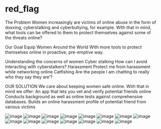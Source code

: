 # red_flag

The Problem
  Women increasingly are victims of online abuse in the form of doxxing, cyberstalking and cyberbullying, for example. 
  With that in mind, what tools can be offered to them to protect themselves against some of the threats online?

Our Goal 
  Equip Women 
  Around the World 
  With more tools to protect themselves online in  proactive, pre-emptive way.

Understanding the concerns of women
  Cyber stalking
    How can I avoid interacting with cyberstalkers?
  Harassment
    Protect me from harassment while networking online
  Catfishing
    Are the people I am chatting to really who they say they are’?
 
 OUR SOLUTION
  We care about keeping women safe online. With that in mind we offer:
    An app that lets you vet and verify potential friends online
    Conducts background as well as online tests against comprehensive databases.
    Builds an online harassment profile of potential friend from various victims
    
    
    
![image](https://user-images.githubusercontent.com/55020016/144745750-fa198d21-417f-4d6e-aece-3a20863a90a2.png)
![image](https://user-images.githubusercontent.com/55020016/144745758-67c621b2-7e69-48f0-99a5-534aed1b34d7.png)
![image](https://user-images.githubusercontent.com/55020016/144745767-532e9f52-609c-4378-9d16-6f476d16e413.png)
![image](https://user-images.githubusercontent.com/55020016/144745771-f44f7956-f931-4025-b12a-c446071267c3.png)
![image](https://user-images.githubusercontent.com/55020016/144745778-e974e538-c41f-4143-bd9e-e3aedc9ca31c.png)
![image](https://user-images.githubusercontent.com/55020016/144745789-733c50b3-8340-49d6-99ec-2ae1c230fd26.png)
![image](https://user-images.githubusercontent.com/55020016/144745718-ad631422-8bb1-4e81-a820-558d017527cf.png)
![image](https://user-images.githubusercontent.com/55020016/144745814-f62150c9-4906-4c99-9012-6e6458059fd4.png)
![image](https://user-images.githubusercontent.com/55020016/144745819-70de9b56-e79e-4699-8698-17df21c8b181.png)
![image](https://user-images.githubusercontent.com/55020016/144745827-be85835d-365c-4d92-aa09-fa16d839cdb2.png)
![image](https://user-images.githubusercontent.com/55020016/144745830-0d0552c5-12be-46e6-8a47-f08d7afa8d60.png)
![image](https://user-images.githubusercontent.com/55020016/144745840-a07dc1ac-8a3f-406e-839f-496a3bdd7c91.png)
![image](https://user-images.githubusercontent.com/55020016/144745846-7aca51d0-f600-4098-a704-ca8d7d7b5383.png)
![image](https://user-images.githubusercontent.com/55020016/144745856-02e1c6fd-8d8c-4190-a69d-4e15404ab4ed.png)
![image](https://user-images.githubusercontent.com/55020016/144745865-d35bf1c4-ce7f-42b9-b2c0-1df2e767a836.png)





